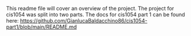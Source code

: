 This readme file will cover an overview of the project.
The project for cis1054 was split into two parts.
The docs for cis1054 part 1 can be found here: https://github.com/GianlucaBaldacchino86/cis1054-part1/blob/main/README.md

